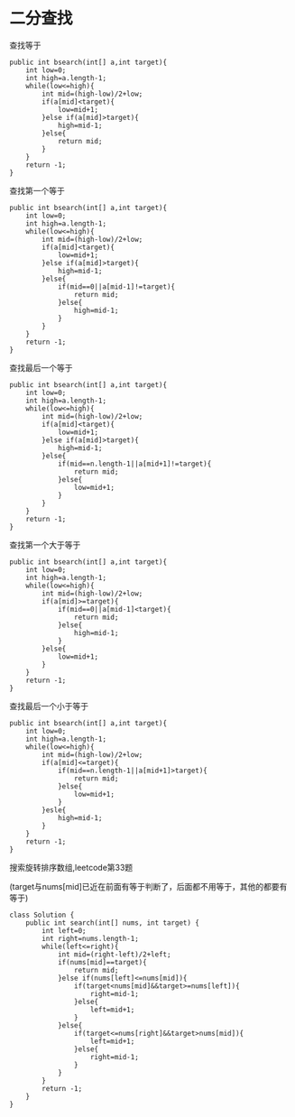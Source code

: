 # 二分查找
查找等于

	public int bsearch(int[] a,int target){
		int low=0;
		int high=a.length-1;
		while(low<=high){
			int mid=(high-low)/2+low;
			if(a[mid]<target){
				low=mid+1;
			}else if(a[mid]>target){
				high=mid-1;
			}else{
				return mid;
			}
		}
		return -1;
	}
	
查找第一个等于

	public int bsearch(int[] a,int target){
		int low=0;
		int high=a.length-1;
		while(low<=high){
			int mid=(high-low)/2+low;
			if(a[mid]<target){
				low=mid+1;
			}else if(a[mid]>target){
				high=mid-1;
			}else{
				if(mid==0||a[mid-1]!=target){
					return mid;
				}else{
					high=mid-1;
				}
			}
		}
		return -1;
	}

查找最后一个等于

	public int bsearch(int[] a,int target){
		int low=0;
		int high=a.length-1;
		while(low<=high){
			int mid=(high-low)/2+low;
			if(a[mid]<target){
				low=mid+1;
			}else if(a[mid]>target){
				high=mid-1;
			}else{
				if(mid==n.length-1||a[mid+1]!=target){
					return mid;
				}else{
					low=mid+1;
				}
			}
		}
		return -1;
	}
	
查找第一个大于等于

	public int bsearch(int[] a,int target){
		int low=0;
		int high=a.length-1;
		while(low<=high){
			int mid=(high-low)/2+low;
			if(a[mid]>=target){
				if(mid==0||a[mid-1]<target){
					return mid;
				}else{
					high=mid-1;
				}
			}else{
				low=mid+1;
			}
		}
		return -1;
	}
	
查找最后一个小于等于

	public int bsearch(int[] a,int target){
		int low=0;
		int high=a.length-1;
		while(low<=high){
			int mid=(high-low)/2+low;
			if(a[mid]<=target){
				if(mid==n.length-1||a[mid+1]>target){
					return mid;
				}else{
					low=mid+1;
				}
			}esle{
				high=mid-1;
			}
		}
		return -1;
	}
	

搜索旋转排序数组,leetcode第33题

(target与nums[mid]已近在前面有等于判断了，后面都不用等于，其他的都要有等于)

    class Solution {
        public int search(int[] nums, int target) {
            int left=0;
            int right=nums.length-1;
            while(left<=right){
                int mid=(right-left)/2+left;
                if(nums[mid]==target){
                    return mid;
                }else if(nums[left]<=nums[mid]){
                    if(target<nums[mid]&&target>=nums[left]){
                        right=mid-1;
                    }else{
                        left=mid+1;
                    }
                }else{
                    if(target<=nums[right]&&target>nums[mid]){
                        left=mid+1;
                    }else{
                        right=mid-1;
                    }
                }
            }
            return -1;
        }
    }
